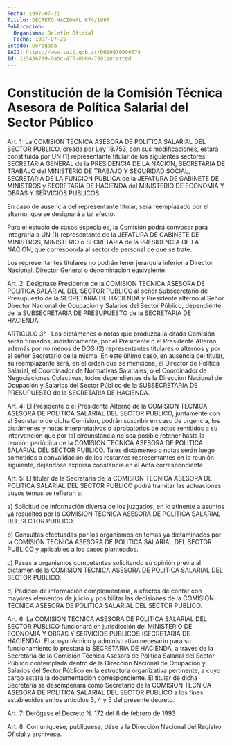 ```yaml
---
Fecha: 1997-07-21
Título: DECRETO NACIONAL 674/1997
Publicación:
  Organismo: Boletín Oficial
  Fecha: 1997-07-25
Estado: Derogada
SAIJ: https://www.saij.gob.ar/DN19970000674
Id: 123456789-0abc-476-0000-7991soterced
---
```

# Constitución de la Comisión Técnica Asesora de Política Salarial del Sector Público

<a id="1"></a>
Art. 1: La COMISION TECNICA  ASESORA  DE POLITICA SALARIAL DEL SECTOR  PUBLICO,  creada  por  Ley 18.753, con sus modificaciones, estará  constituida  por  UN  (1)  representante  titular  de  los siguientes  sectores:  SECRETARIA GENERAL de la PRESIDENCIA DE  LA NACION, SECRETARIA DE TRABAJO del MINISTERIO DE TRABAJO Y SEGURIDAD SOCIAL, SECRETARIA DE LA FUNCION PUBLICA de la JEFATURA DE GABINETE DE MINISTROS y SECRETARIA  DE HACIENDA del MINISTERIO DE ECONOMIA Y OBRAS Y SERVICIOS PUBLICOS.

En caso de ausencia del representante titular, será reemplazado por el alterno, que se designará a tal efecto.

Para el estudio de casos especiales, la  Comisión  podrá  convocar para  integrarla a UN (1) representante de la JEFATURA DE GABINETE DE MINISTROS, MINISTERIO o  SECRETARIA  de  la  PRESIDENCIA  DE LA NACION,  que  corresponda  al  sector  de  personal de que se trate.

Los representantes titulares no podrán tener jerarquía  inferior a Director  Nacional,  Director  General  o  denominación equivalente.

<a id="2"></a>
Art.  2: Desígnase Presidente de la COMISION  TECNICA  ASESORA  DE POLITICA SALARIAL  DEL  SECTOR  PUBLICO  al señor Subsecretario de Presupuesto de la SECRETARIA DE HACIENDA y Presidente  alterno  al Señor Director Nacional de Ocupación y Salarios del Sector Público, dependiente de la SUBSECRETARIA DE PRESUPUESTO de la SECRETARIA DE HACIENDA.

<a id="3"></a>
ARTICULO 3°.- Los dictámenes o notas que produzca la citada Comisión serán firmados, indistintamente, por el Presidente o el Presidente Alterno, además por no menos de DOS (2) representantes titulares o alternos y por el señor Secretario de la misma. En este último caso, en ausencia del titular, su reemplazante será, en el orden que se menciona, el Director de Política Salarial, el Coordinador de Normativas Salariales, o el Coordinador de Negociaciones Colectivas, todos dependientes de la Dirección Nacional de Ocupación y Salarios del Sector Público de la SUBSECRETARIA DE PRESUPUESTO de la SECRETARIA DE HACIENDA.

<a id="4"></a>
Art. 4: El Presidente  o  el  Presidente  Alterno  de  la COMISION TECNICA ASESORA DE POLITICA SALARIAL DEL SECTOR PUBLICO, juntamente con el Secretario de dicha Comisión, podrán suscribir en  caso  de urgencia, los dictámenes y notas interpretativos o aprobatorios de actos remitidos a su intervención que por tal circunstancia no sea posible retener hasta la  reunión periódica de la COMISION TECNICA ASESORA DE POLITICA SALARIAL DEL SECTOR PUBLICO. Tales dictámenes o notas serán luego sometidos  a  convalidación  de  los  restantes representantes   en    la  reunión  siguiente,  dejándose  expresa constancia en el Acta correspondiente.

<a id="5"></a>
Art. 5: El titular de la Secretaría de la COMISION TECNICA ASESORA DE  POLITICA  SALARIAL  DEL   SECTOR  PUBLICO  podrá tramitar  las actuaciones cuyos temas se refieran a:

a) Solicitud de información diversa de los juzgados, en lo atinente a asuntos ya resueltos por la COMISION TECNICA ASESORA DE POLITICA SALARIAL DEL SECTOR PUBLICO.

b) Consultas efectuadas por los organismos en temas ya dictaminados por la COMISION TECNICA ASESORA DE  POLITICA  SALARIAL  DEL SECTOR PUBLICO y aplicables a los casos planteados.

c) Pases a organismos competentes solicitando su opinión previa al dictamen  de  la COMISION TECNICA ASESORA DE POLITICA SALARIAL DEL SECTOR PUBLICO.

d) Pedidos de información complementaria,  a efectos de contar con mayores  elementos de juicio y posibilitar las  decisiones  de  la COMISION TECNICA ASESORA DE POLITICA  SALARIAL DEL SECTOR PUBLICO.

<a id="6"></a>
Art.  6:  La  COMISION TECNICA ASESORA DE POLITICA  SALARIAL  DEL SECTOR  PUBLICO  funcionará   en  jurisdicción  del  MINISTERIO DE ECONOMIA Y OBRAS Y SERVICIOS PUBLICOS (SECRETARIA DE HACIENDA). El apoyo técnico y administrativo necesario para su funcionamiento lo prestará la SECRETARIA DE HACIENDA, a través de la Secretaría de la Comisión Técnica Asesora de Política Salarial del  Sector  Público contemplada dentro de la Dirección Nacional de Ocupación y Salarios del Sector Público en la estructura organizativa pertinente, a cuyo cargo estará la documentación correspondiente. El titular de dicha Secretaría  se  desempeñará como Secretario de la COMISION TECNICA ASESORA  DE  POLITICA  SALARIAL DEL SECTOR  PUBLICO  a  los  fines establecidos  en los artículos  3, 4 y  5  del  presente  decreto.

<a id="7"></a>
Art. 7: Derógase el Decreto  N. 172 del 8  de  febrero de 1993

<a id="8"></a>
Art. 8: Comuníquese, publíquese, dése a la Dirección  Nacional del Registro  Oficial  y  archívese.
